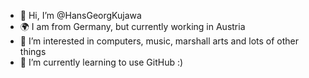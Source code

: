 - 👋 Hi, I’m @HansGeorgKujawa
- 🌍 I am from Germany, but currently working in Austria
- 👀 I’m interested in computers, music, marshall arts and lots of other things
- 🌱 I’m currently learning to use GitHub :) 

<!---
HansGeorgKujawa/HansGeorgKujawa is a ✨ special ✨ repository because its `README.md` (this file) appears on your GitHub profile.
You can click the Preview link to take a look at your changes.
--->
